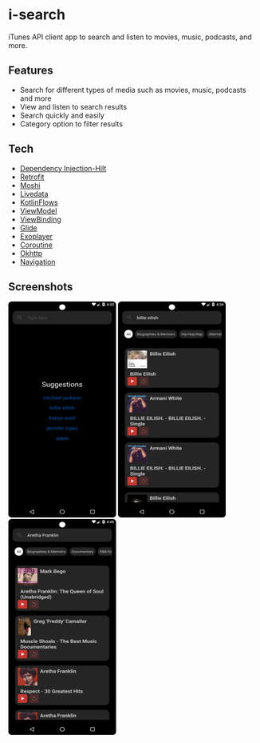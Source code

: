 # i-search

iTunes API client app to search and listen to movies, music, podcasts, and more.

## Features

- Search for different types of media such as movies, music, podcasts and more
- View and listen to search results
- Search quickly and easily
- Category option to filter results

## Tech

- [Dependency Injection-Hilt](https://developer.android.com/training/dependency-injection/hilt-android)
- [Retrofit](https://square.github.io/retrofit/)
- [Moshi](https://github.com/square/retrofit/tree/master/retrofit-converters/moshi)
- [Livedata](https://developer.android.com/topic/libraries/architecture/livedata)
- [KotlinFlows](https://developer.android.com/kotlin/flow)
- [ViewModel](https://developer.android.com/topic/libraries/architecture/viewmodel?gclid=Cj0KCQjwmouZBhDSARIsALYcouowU4bI_Dxt9XRlsd4-qAblwn2Vk3jgw86XJFJdhJuraSbTxzGNgwMaAvejEALw_wcB&gclsrc=aw.ds)
- [ViewBinding](https://developer.android.com/topic/libraries/view-binding)
- [Glide](https://github.com/bumptech/glide)
- [Exoplayer](https://github.com/google/ExoPlayer)
- [Coroutine](https://developer.android.com/kotlin/coroutines)
- [Okhttp](https://square.github.io/okhttp/)
- [Navigation](https://developer.android.com/guide/navigation/get-started)

## Screenshots

<kbd><img width="216" height="432" src="screenshot/1.png"></kbd>
<kbd><img width="216" height="432" src="screenshot/2.png"></kbd>
<kbd><img width="216" height="432" src="screenshot/3.png"></kbd>